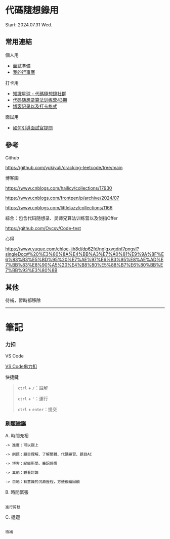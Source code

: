 # 代碼隨想錄用
Start: 2024.07.31 Wed.

## 常用連結
個人用
- [面試準備](<https://www.notion.so/jonathanhrlin/5346339c952a416da5300240e2e5b928#7af0f7900dbf4402858391fba2cd8b23>)
- [我的行事曆](<https://calendar.notion.so/>)

打卡用
- [知識星球 - 代碼隨想錄社群](<https://wx.zsxq.com/dweb2/index/group/88511825151142>)
- [代码随想录算法训练营43期](<https://docs.qq.com/sheet/DUFRZeVVwR2lxd3Zr?tab=BB08J2>)
- [博客记录以及打卡格式](<https://docs.qq.com/doc/DUEdmb1JCaEtlZWFx>)

面試用
- [如何引導面試官提問](<https://wx.zsxq.com/dweb2/index/topic_detail/185412221454442>)

## 參考
Github

https://github.com/yukiyuli/cracking-leetcode/tree/main

博客園

https://www.cnblogs.com/hailicy/collections/17930

https://www.cnblogs.com/frontpen/p/archive/2024/07

https://www.cnblogs.com/littlelazy/collections/1166

綜合：包含代码随想录、吴师兄算法训练营以及剑指Offer

https://github.com/Oycsy/Code-test

心得

https://www.yuque.com/chloe-jjh8d/dp62fd/nglgxvgdnf7pngvl?singleDoc#%20%E3%80%8A%E4%BB%A3%E7%A0%81%E9%9A%8F%E6%83%B3%E5%BD%95%20%E7%AE%97%E6%B3%95%E8%AE%AD%E7%BB%83%E8%90%A5%20%E4%B8%80%E5%88%B7%E6%80%BB%E7%BB%93%E3%80%8B

## 其他
待補，暫時都移除

---
# 筆記
### 力扣
VS Code

[VS Code串力扣](<https://blog.csdn.net/qq_45359288/article/details/124351804>)

快捷鍵
>`ctrl` + `/`：註解
>
>`ctrl` + `'`：運行
>
>`ctrl` + `enter`：提交

### 刷題建議

A. 時間充裕
```markdown
-> 進度：可以跟上

-> 刷題：題目理解、了解整體、代碼練習、題目AC

-> 博客：紀錄所學、筆記感悟

-> 其他：觀看討論

-> 目地：有意識的沉澱歷程，方便後續回顧
```

B. 時間緊張

```

進行剪枝

```

C. 遞迴

```

待補

```
